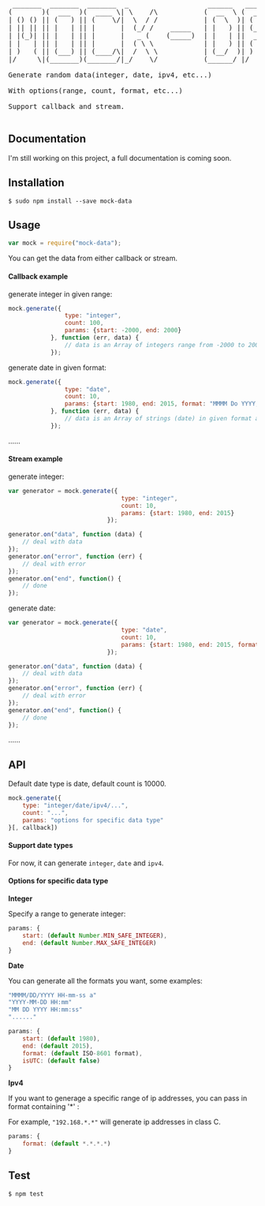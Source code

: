 <pre>
 _______  _______  _______  _                   ______   _______ _________ _______ 
(       )(  ___  )(  ____ \| \    /\           (  __  \ (  ___  )\__   __/(  ___  )
| () () || (   ) || (    \/|  \  / /           | (  \  )| (   ) |   ) (   | (   ) |
| || || || |   | || |      |  (_/ /    _____   | |   ) || (___) |   | |   | (___) |
| |(_)| || |   | || |      |   _ (    (_____)  | |   | ||  ___  |   | |   |  ___  |
| |   | || |   | || |      |  ( \ \            | |   ) || (   ) |   | |   | (   ) |
| )   ( || (___) || (____/\|  /  \ \           | (__/  )| )   ( |   | |   | )   ( |
|/     \|(_______)(_______/|_/    \/           (______/ |/     \|   )_(   |/     \|  

Generate random data(integer, date, ipv4, etc...) 

With options(range, count, format, etc...)

Support callback and stream.

</pre>

## Documentation

I'm still working on this project, a full documentation is coming soon.

## Installation 

```
$ sudo npm install --save mock-data
```

## Usage

```javascript
var mock = require("mock-data");
```

You can get the data from either callback or stream.

#### Callback example

generate integer in given range:

```javascript
mock.generate({
                type: "integer", 
                count: 100, 
                params: {start: -2000, end: 2000}
            }, function (err, data) {
                // data is an Array of integers range from -2000 to 2000
            });
```

generate date in given format:

```javascript
mock.generate({
                type: "date", 
                count: 10, 
                params: {start: 1980, end: 2015, format: "MMMM Do YYYY, h:mm:ss a"}
            }, function (err, data) {
                // data is an Array of strings (date) in given format and range
            });
```

......

#### Stream example

generate integer:

```javascript
var generator = mock.generate({
                                type: "integer", 
                                count: 10, 
                                params: {start: 1980, end: 2015}
                            });

generator.on("data", function (data) {
    // deal with data
});
generator.on("error", function (err) {
    // deal with error
});
generator.on("end", function() {
    // done
});
```

generate date:

```javascript
var generator = mock.generate({
                                type: "date", 
                                count: 10, 
                                params: {start: 1980, end: 2015, format: "YYYY-MM-DD HH:mm Z"}
                            });

generator.on("data", function (data) {
    // deal with data
});
generator.on("error", function (err) {
    // deal with error
});
generator.on("end", function() {
    // done
});
```

......

## API

Default date type is date, default count is 10000.

```javascript
mock.generate({
    type: "integer/date/ipv4/...",
    count: "...",
    params: "options for specific data type"
}[, callback])
```

#### Support date types

For now, it can generate `integer`, `date` and `ipv4`.

#### Options for specific data type

**Integer**

Specify a range to generate integer:

```javascript
params: {
    start: (default Number.MIN_SAFE_INTEGER),
    end: (default Number.MAX_SAFE_INTEGER)
}
```

**Date**

You can generate all the formats you want, some examples:
```javascript
"MMMM/DD/YYYY HH-mm-ss a"
"YYYY-MM-DD HH:mm"
"MM DD YYYY HH:mm:ss"
"......"
```

```javascript
params: {
    start: (default 1980),
    end: (default 2015),
    format: (default ISO-8601 format),
    isUTC: (default false)
}
```

**Ipv4**

If you want to generage a specific range of ip addresses, you can pass in format containing '*' :

For example, `"192.168.*.*"` will generate ip addresses in class C.
```javascript
params: {
    format: (default *.*.*.*)
}
```

## Test

```
$ npm test
```


